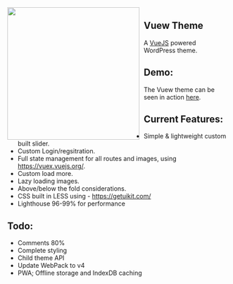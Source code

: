 <img src="https://10pl8.com/wp-content/themes/vuew/src/svg/vuew-logo.svg" width="300" style="float:left; margin-right:10px">

## Vuew Theme
A [VueJS](https://vuejs.org) powered WordPress theme. 

## Demo:
The Vuew theme can be seen in action [here](https://10pl8.com).

## Current Features:
* Simple & lightweight custom built slider.
* Custom Login/regsitration.
* Full state management for all routes and images, using https://vuex.vuejs.org/.
* Custom load more.
* Lazy loading images.
* Above/below the fold considerations.
* CSS built in LESS using - https://getuikit.com/
* Lighthouse 96-99% for performance

## Todo:
* Comments 80%
* Complete styling
* Child theme API
* Update WebPack to v4
* PWA; Offline storage and IndexDB caching
